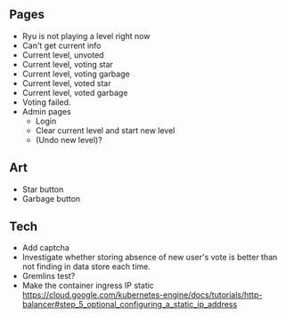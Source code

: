 ## Pages
- Ryu is not playing a level right now
- Can't get current info
- Current level, unvoted
- Current level, voting star
- Current level, voting garbage
- Current level, voted star
- Current level, voted garbage
- Voting failed.
- Admin pages
  - Login
  - Clear current level and start new level
  - (Undo new level)?

## Art
- Star button
- Garbage button

## Tech
- Add captcha
- Investigate whether storing absence of new user's vote is better than not finding in data store each time.
- Gremlins test?
- Make the container ingress IP static https://cloud.google.com/kubernetes-engine/docs/tutorials/http-balancer#step_5_optional_configuring_a_static_ip_address
